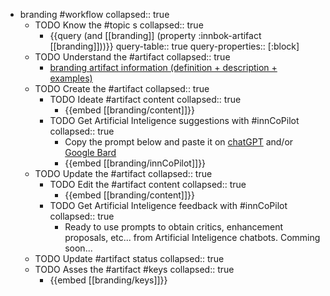 
- branding #workflow
   collapsed:: true
  - TODO Know the #topic s
    collapsed:: true
    - {{query (and [[branding]] (property :innbok-artifact [[branding]]))}}
      query-table:: true
      query-properties:: [:block]
  - TODO Understand the #artifact
    collapsed:: true
    - [branding artifact information (definition + description + examples)](https://go.innbok.com/#/page/innBoK%2Fbranding%2Finfo)
  - TODO Create the #artifact
     collapsed:: true
    - TODO Ideate #artifact content
      collapsed:: true
      - {{embed [[branding/content]]}}
    - TODO Get Artificial Inteligence suggestions with #innCoPilot
      collapsed:: true
      - Copy the prompt below and paste it on [chatGPT](https://chat.openai.com) and/or [Google Bard](https://bard.google.com/chat)
      - {{embed [[branding/innCoPilot]]}}
  - TODO Update the #artifact
    collapsed:: true
    - TODO Edit the #artifact content
     collapsed:: true
      - {{embed [[branding/content]]}}
    - TODO Get Artificial Inteligence feedback with #innCoPilot
      collapsed:: true
      - Ready to use prompts to obtain critics, enhancement proposals, etc... from Artificial Inteligence chatbots. Comming soon...
  - TODO Update #artifact status
    collapsed:: true
  - TODO Asses the #artifact #keys
    collapsed:: true
    - {{embed [[branding/keys]]}}



